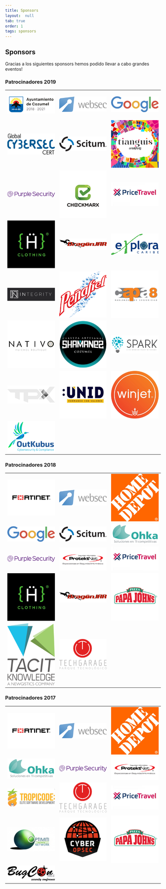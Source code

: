 ```yaml
---
title: Sponsors
layout:  null
tab: true
order: 1
tags: sponsors
---
```


## Sponsors

Gracias a los siguientes sponsors hemos podido llevar a cabo grandes eventos!

### Patrocinadores 2019

<table cellpadding="15" cellspacing="0">
<tr>
<td width="30%">

<a href="https://www.cozumel.gob.mx"><img src="assets/images/sponsors/2019/logo_cozumel.PNG" alt="Gobierno Municipal de Cozumel"/></a>

</td>
<td width="30%">

<a href="https://www.websec.mx"><img src="assets/images/sponsors/2019/logo_websec.png" alt="Websec"/></a>

</td>
<td width="30%">
  <a href="https://www.google.com"><img src="assets/images/sponsors/2019/logo_google.png" alt="Google"/></a>


</td>
</tr>
<tr>
<td width="30%">
  <a href="https://www.globalcybersec.com/"><img src="assets/images/sponsors/2019/logo_cybersec.png" alt="Global Cybersec"/></a>

</td>
<td width="30%">
  <a href="https://scitum.com.mx/"><img src="assets/images/sponsors/2019/logo_scitum.jpg" alt="Scitum"/></a>
</td>
<td width="30%">
  <a href="https://www.ohkasystems.com/"><img src="assets/images/sponsors/2019/logo_tianguis.jpg" alt="Tianguis Creativos"/></a>
</td>
</tr>

<tr>
<td width="30%">
  <a href="https://purplesec.com/"><img src="assets/images/sponsors/2019/logo_purplesec.png" alt="Purple Security"/></a>

</td>
<td width="30%">
  <a href="https://checkmarx.com/"><img src="assets/images/sponsors/2019/logo_checkmarx.jpg" alt="Checkmarx"/></a>
</td>
<td width="30%">
  <a href="https://www.pricetravel.com/"><img src="assets/images/sponsors/2019/logo_pricetravel.jpg" alt="Pricetravel"/></a>
</td>
</tr>

<tr>
<td width="30%">
  <a href="https://hackersclothing.com.mx"><img src="assets/images/sponsors/2019/logo_hackersclothingmx.jpg" alt="HackersClothing Mexico"/></a>

</td>
<td width="30%">
  <a href="https://www.dragonjar.org/"><img src="assets/images/sponsors/2019/logo_dragonjar.png" alt="DragonJAR"/></a>
</td>
<td width="30%">
  <a href="https://www.explora-tours.com/"><img src="assets/images/sponsors/2019/logo_explora.png" alt="Explora Tours"/></a>
</td>
</tr>

<tr>
<td width="30%">
  <a href="https://www.integrity.cx/"><img src="assets/images/sponsors/2019/logo_integrity.png" alt="Integrity"/></a>
</td>

<td width="30%">
  <a href="http://grupopenafiel.com.mx/"><img src="assets/images/sponsors/2019/logo_penafiel.png" alt="Peñafiel Cozumel"/></a>
</td>

<td width="30%">
  <a href="https://capa8.com/"><img src="assets/images/sponsors/2019/logo_capa8.png" alt="Capa8"/></a>
</td>
</tr>

<tr>
<td width="30%">
  <a href="https://www.facebook.com/nativohuichol/"><img src="assets/images/sponsors/2019/logo_nativo.jpg" alt="Nativo Huichol"/></a>
</td>

<td width="30%">
  <a href="https://www.facebook.com/cervezashamanes/"><img src="assets/images/sponsors/2019/logo_shamanes.jpg" alt="Shamanes Cozumel"/></a>
</td>

<td width="30%">
  <a href="https://www.sparkcozumel.com/"><img src="assets/images/sponsors/2019/logo_spark.PNG" alt="Spark Cozumel"/></a>
</td>
</tr>

<tr>
<td width="30%">
  <a href="https://tpx.mx/"><img src="assets/images/sponsors/2019/logo_tpx.png" alt="TPX"/></a>
</td>

<td width="30%">
  <a href="https://www.unid.edu.mx/"><img src="assets/images/sponsors/2019/logo_unid.jpg" alt="UNID Cozumel"/></a>
</td>

<td width="30%">
  <a href="https://winjet.mx/"><img src="assets/images/sponsors/2019/logo_winjet.jpg" alt="Winjet"/></a>
</td>
</tr>

<tr>
<td width="30%">
  <a href="http://www.outkubus.com/"><img src="assets/images/sponsors/2019/logo_outkubus.png" alt="Outkubus Security"/></a>
</td>
</tr>
</table>

### Patrocinadores 2018

<table cellpadding="15" cellspacing="0">
<tr>
<td width="30%">

<a href="https://www.fortinet.com"><img src="assets/images/sponsors/2018/logo_fortinet.png" alt="Fortinet"/></a>

</td>
<td width="30%">

<a href="https://www.websec.mx"><img src="assets/images/sponsors/2018/logo_websec.png" alt="Websec"/></a>

</td>
<td width="30%">
  <a href="https://www.homedepot.com.mx"><img src="assets/images/sponsors/2018/logo_thd.jpg" alt="HomeDepot Mexico"/></a>


</td>
</tr>
<tr>
<td width="30%">
  <a href="https://www.google.com/"><img src="assets/images/sponsors/2018/logo_google.png" alt="Google"/></a>

</td>
<td width="30%">
  <a href="https://scitum.com.mx/"><img src="assets/images/sponsors/2018/logo_scitum.jpg" alt="Scitum"/></a>
</td>
<td width="30%">
  <a href="https://www.ohkasystems.com/"><img src="assets/images/sponsors/2018/logo_ohka.png" alt="Ohka Systems"/></a>
</td>
</tr>

<tr>
<td width="30%">
  <a href="https://purplesec.com/"><img src="assets/images/sponsors/2018/logo_purplesec.png" alt="Purple Security"/></a>

</td>
<td width="30%">
  <a href="https://protektnet.com/"><img src="assets/images/sponsors/2018/logo_protektnet.jpg" alt="Protektnet"/></a>
</td>
<td width="30%">
  <a href="https://www.pricetravel.com/"><img src="assets/images/sponsors/2018/logo_pricetravel.jpg" alt="Pricetravel"/></a>
</td>
</tr>

<tr>
<td width="30%">
  <a href="https://hackersclothing.com.mx"><img src="assets/images/sponsors/2018/logo_hackersclothingmx.jpg" alt="HackersClothing Mexico"/></a>

</td>
<td width="30%">
  <a href="https://www.dragonjar.org/"><img src="assets/images/sponsors/2018/logo_dragonjar.png" alt="DragonJAR"/></a>
</td>
<td width="30%">
  <a href="https://papajohns.com.mx/home"><img src="assets/images/sponsors/2018/logo_papajohns.png" alt="Papa Johns"/></a>
</td>
</tr>

<tr>
<td width="30%">
  <a href="https://www.tacitknowledge.com/"><img src="assets/images/sponsors/2018/logo_tacitknowledge.png" alt="Tacit Knowledge"/></a>
</td>

<td width="30%">
  <a href="http://www.techgarage.mx/"><img src="assets/images/sponsors/2017/logo_techgarage.png" alt="Tech Garage"/></a>
</td>
</tr>
</table>

### Patrocinadores 2017

<table cellpadding="15" cellspacing="0">
<tr>
<td width="30%">

<a href="https://www.fortinet.com"><img src="assets/images/sponsors/2017/logo_fortinet.png" alt="Fortinet"/></a>

</td>
<td width="30%">

<a href="https://www.websec.mx"><img src="assets/images/sponsors/2017/logo_websec.png" alt="Websec"/></a>

</td>
<td width="30%">
  <a href="https://www.homedepot.com.mx"><img src="assets/images/sponsors/2017/logo_thd.jpg" alt="HomeDepot Mexico"/></a>


</td>
</tr>
<tr>
<td width="30%">
  <a href="https://www.ohkasystems.com/"><img src="assets/images/sponsors/2017/logo_ohka.png" alt="Ohka Systems"/></a>

</td>
<td width="30%">
  <a href="https://purplesec.com/"><img src="assets/images/sponsors/2017/logo_purplesec.png" alt="Purple Security"/></a>
</td>
<td width="30%">
  <a href="https://protektnet.com/"><img src="assets/images/sponsors/2017/logo_protektnet.jpg" alt="Protektnet"/></a>
</td>
</tr>

<tr>
<td width="30%">
  <a href="#"><img src="assets/images/sponsors/2017/logo_tropicode.PNG" alt="Tropicode"/></a>

</td>
<td width="30%">
  <a href="http://www.techgarage.mx/"><img src="assets/images/sponsors/2017/logo_techgarage.png" alt="Tech Garage"/></a>
</td>
<td width="30%">
  <a href="https://www.pricetravel.com/"><img src="assets/images/sponsors/2017/logo_pricetravel.jpg" alt="Pricetravel"/></a>
</td>
</tr>

<tr>
<td width="30%">
  <a href="#"><img src="assets/images/sponsors/2017/logo_optimiti.png" alt="Optimiti Networks"/></a>

</td>
<td width="30%">
  <a href="https://www.cyberopsec.com.mx/"><img src="assets/images/sponsors/2017/logo_cyberopsec.PNG" alt="Cyber OPSEC"/></a>
</td>
<td width="30%">
  <a href="https://papajohns.com.mx/home"><img src="assets/images/sponsors/2017/logo_papajohns.png" alt="Papa Johns"/></a>
</td>
</tr>

<tr>
<td width="30%">
  <a href="https://www.bugcon.org/"><img src="assets/images/sponsors/2017/logo_bugcon.png" alt="BUGCON"/></a>

</td>
</tr>
</table>
